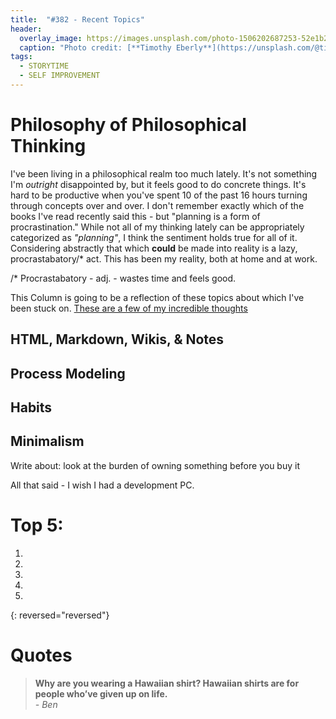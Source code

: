 ```yaml
---
title:  "#382 - Recent Topics"
header:
  overlay_image: https://images.unsplash.com/photo-1506202687253-52e1b29d3527?ixlib=rb-1.2.1&ixid=eyJhcHBfaWQiOjEyMDd9&auto=format&fit=crop&w=1350&q=80
  caption: "Photo credit: [**Timothy Eberly**](https://unsplash.com/@timothyeberly/portfolio)"
tags:
  - STORYTIME
  - SELF IMPROVEMENT
---
```


# Philosophy of Philosophical Thinking

I've been living in a philosophical realm too much lately. It's not something I'm *outright* disappointed by, but it feels good to do concrete things. It's hard to be productive when you've spent 10 of the past 16 hours turning through concepts over and over. I don't remember exactly which of the books I've read recently said this - but "planning is a form of procrastination." While not all of my thinking lately can be appropriately categorized as *"planning"*, I think the sentiment holds true for all of it. Considering abstractly that which **could** be made into reality is a lazy, procrastabatory/* act. This has been my reality, both at home and at work.

/* Procrastabatory - adj. - wastes time and feels good.

This Column is going to be a reflection of these topics about which I've been stuck on. [These are a few of my incredible thoughts](https://www.youtube.com/watch?v=WRlIDIu2qpg)

## HTML, Markdown, Wikis, & Notes

## Process Modeling

## Habits

## Minimalism
Write about: look at the burden of owning something before you buy it

All that said - I wish I had a development PC.  

# Top 5:   
1. 
2. 
3. 
4. 
5. 
{: reversed="reversed"}

# Quotes  
> **Why are you wearing a Hawaiian shirt? Hawaiian shirts are for people who’ve given up on life.**  
> *- Ben*

